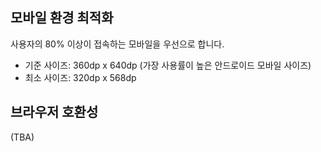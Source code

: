 
## 모바일 환경 최적화

사용자의 80% 이상이 접속하는 모바일을 우선으로 합니다. 

- 기준 사이즈: 360dp x 640dp (가장 사용률이 높은 안드로이드 모바일 사이즈)
- 최소 사이즈: 320dp x 568dp

## 브라우저 호환성

(TBA)
